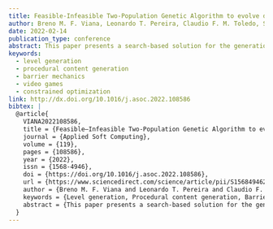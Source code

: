 ```yaml
---
title: Feasible-Infeasible Two-Population Genetic Algorithm to evolve dungeon levels with dependencies in barrier mechanics
author: Breno M. F. Viana, Leonardo T. Pereira, Claudio F. M. Toledo, Selan R. dos Santos, Silvia M. D. M. Maia
date: 2022-02-14
publication_type: conference
abstract: This paper presents a search-based solution for the generation of dungeon levels with barrier mechanics and the placement of challenges and rewards in the levels’ rooms. The barrier is a feature that temporarily blocks the player’s progression, where one or more keys will unblock the way. The placement of barriers and keys must satisfy some constraints since the player cannot be stuck during the gameplay. Feasible-Infeasible Two-Population Genetic Algorithm (FI2Pop GA) evolves a grid representation that handles the level dependencies of barrier mechanics. We propose the concept of ordered regions to control the availability of keys better in the levels and procedures to create levels with more diversity in their contents. Data to measure the variety of the generated content is collected based on map linearity, mission linearity, leniency, and path redundancy. We analyzed our results through expressive range analysis, and it shows that our approach can generate a wide variety of playable levels.
keywords:
  - level generation
  - procedural content generation
  - barrier mechanics
  - video games
  - constrained optimization
link: http://dx.doi.org/10.1016/j.asoc.2022.108586
bibtex: |
  @article{
    VIANA2022108586,
    title = {Feasible–Infeasible Two-Population Genetic Algorithm to evolve dungeon levels with dependencies in barrier mechanics},
    journal = {Applied Soft Computing},
    volume = {119},
    pages = {108586},
    year = {2022},
    issn = {1568-4946},
    doi = {https://doi.org/10.1016/j.asoc.2022.108586},
    url = {https://www.sciencedirect.com/science/article/pii/S1568494622000989},
    author = {Breno M. F. Viana and Leonardo T. Pereira and Claudio F. M. Toledo and Selan R. {dos Santos} and Silvia M. D. M. Maia},
    keywords = {Level generation, Procedural content generation, Barrier mechanics, Video games, Constrained optimization},
    abstract = {This paper presents a search-based solution for the generation of dungeon levels with barrier mechanics and the placement of challenges and rewards in the levels’ rooms. The barrier is a feature that temporarily blocks the player’s progression, where one or more keys will unblock the way. The placement of barriers and keys must satisfy some constraints since the player cannot be stuck during the gameplay. Feasible–Infeasible Two-Population Genetic Algorithm (FI2Pop GA) evolves a grid representation that handles the level dependencies of barrier mechanics. We propose the concept of ordered regions to control the availability of keys better in the levels and procedures to create levels with more diversity in their contents. Data to measure the variety of the generated content is collected based on map linearity, mission linearity, leniency, and path redundancy. We analyzed our results through expressive range analysis, and it shows that our approach can generate a wide variety of playable levels.}
  }
---
```

